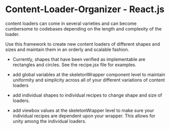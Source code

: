 # Content-Loader-Organizer - React.js

content loaders can come in several varieties and can become cumbersome to codebases depending on the length and complexity of the loader.

Use this framework to create new content loaders of different shapes and sizes and maintain them in an orderly and scalable fashion.
  * Currently, shapes that have been verified as implementable are rectangles and circles. See the recipe.jsx file for examples.

  * add global variables at the skeletonWrapper component level to maintain uniformity and simplicity across all of your different variations of content loaders
  * add individual shapes to individual recipes to change shape and size of loaders. 
  * add viewbox values at the skeletonWrapper level to make sure your individual recipes are dependent upon your wrapper. This allows for unity among the individual loaders. 
